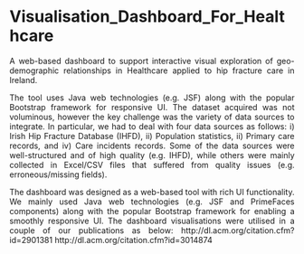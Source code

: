 # Visualisation_Dashboard_For_Healthcare
<p style="margin-top: 10px;" align="justify">
A web-based dashboard to support interactive visual exploration of geo-demographic relationships in Healthcare applied to hip fracture care in Ireland.
</p>
<p style="margin-top: 10px;" align="justify">
The tool uses Java web technologies (e.g. JSF) along with the popular Bootstrap framework for responsive UI.
The dataset acquired was not voluminous, however the key challenge was the variety of data sources to integrate. In particular, we had to deal with four data sources as follows: i) Irish Hip Fracture Database (IHFD), ii) Population statistics, ii) Primary care records, and iv) Care incidents records. Some of the data sources were well-structured and of high quality (e.g. IHFD), while others were mainly collected in Excel/CSV files that suffered from quality issues (e.g. erroneous/missing fields).
</p>
<p style="margin-top: 10px;" align="justify">
The dashboard was designed as a web-based tool with rich UI functionality. We mainly used Java web technologies (e.g. JSF and PrimeFaces components) along with the popular Bootstrap framework for enabling a smoothly responsive UI. The dashboard visualisations were utilised in a couple of our publications as below:
http://dl.acm.org/citation.cfm?id=2901381
http://dl.acm.org/citation.cfm?id=3014874
</p>
